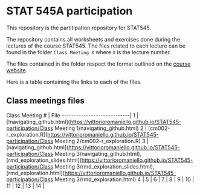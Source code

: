 # STAT 545A participation
This repository is the partitipation repository for STAT545. 

The repository contains all worksheets and exercises done during the lectures of the course STAT545. The files related to each lecture can be found in the folder `Class Meeting X` where `X` is the lecture number.

The files contained in the folder respect the format outlined on the [course website](https://stat545.stat.ubc.ca/evaluation/participation/).

Here is a table containing the links to each of the files.

Class meetings files
----------------------------------------------------
Class Meeting #   | File
----------------------------|
1 | [!navigating_github.html](https://vittorioromaniello.github.io/STAT545-participation/Class Meeting 1/navigating_github.html)
2 | [cm002-r_exploration.R](https://vittorioromaniello.github.io/STAT545-participation/Class Meeting 2/cm002-r_exploration.R)
3 | [navigating_github.html](https://vittorioromaniello.github.io/STAT545-participation/Class Meeting 3/navigating_github.html), [rmd_exploration_slides.html](https://vittorioromaniello.github.io/STAT545-participation/Class Meeting 3/rmd_exploration_slides.html), [rmd_exploration.html](https://vittorioromaniello.github.io/STAT545-participation/Class Meeting 3/rmd_exploration.html)
4 | 
5 | 
6 | 
7 |
8 |
9 |
10 |
11 |
12 |
13 |
14 |

